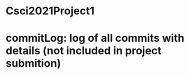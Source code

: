 # Csci2021Project1


# commitLog: log of all commits with details (not included in project submition)
